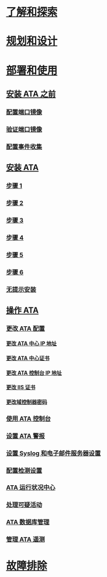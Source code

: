 # [了解和探索](/advanced-threat-analytics/understand-explore/what-is-ata)
# [规划和设计](/advanced-threat-analytics/plan-design/ata-capacity-planning)
# [部署和使用](install-ata.md)
## [安装 ATA 之前](preinstall-ata.md)
### [配置端口镜像](configure-port-mirroring.md)
### [验证端口镜像](validate-port-mirroring.md)
### [配置事件收集](configure-event-collection.md)
## [安装 ATA](install-ata.md)
### [步骤 1](install-ata-step1.md)
### [步骤 2](install-ata-step2.md)
### [步骤 3](install-ata-step3.md)
### [步骤 4](install-ata-step4.md)
### [步骤 5](install-ata-step5.md)
### [步骤 6](install-ata-step6.md)
### [无提示安装](ata-silent-installation.md)
## [操作 ATA](operate-ata.md)
### [更改 ATA 配置](modifying-ata-configuration.md)
#### [更改 ATA 中心 IP 地址](modifying-ata-config-centerip.md)
#### [更改 ATA 中心证书](modifying-ata-config-centercert.md)
#### [更改 ATA 控制台 IP 地址](modifying-ata-config-consoleip.md)
#### [更改 IIS 证书](modifying-ata-config-iiscert.md)
#### [更改域控制器密码](modifying-ata-config-dcpassword.md)
### [使用 ATA 控制台](working-with-ata-console.md)
### [设置 ATA 警报](setting-ata-alerts.md)
### [设置 Syslog 和电子邮件服务器设置](setting-syslog-email-server-settings.md)
### [配置检测设置](working-with-detection-settings.md)
### [ATA 运行状况中心](ata-health-center.md)
### [处理可疑活动](working-with-suspicious-activities.md)
### [ATA 数据库管理](ata-database-management.md)
### [管理 ATA 遥测](manage-telemetry-settings.md)
# [故障排除](/advanced-threat-analytics/troubleshoot/troubleshooting-ata-using-logs)


<!--HONumber=May16_HO4-->


